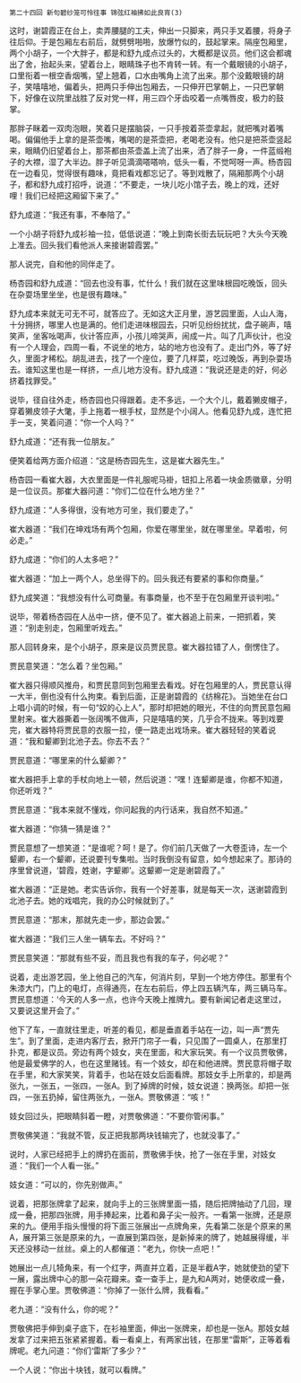     第二十四回 新句碧纱笼可怜往事 锦弦红袖拂如此良宵(3) 

   这时，谢碧霞正在台上，卖弄腰腿的工夫，伸出一只脚来，两只手叉着腰，将身子往后仰。于是包厢左右前后，就劈劈啪啪，放爆竹似的，鼓起掌来。隔座包厢里，两个小胡子，一个大胖子，都是和舒九成点过头的，大概都是议员。他们这会都魂出了舍，抬起头来，望着台上，眼睛珠子也不肯转一转。有一个戴眼镜的小胡子，口里衔着一根空香烟嘴，望上翘着，口水由嘴角上流了出来。那个没戴眼镜的胡子，笑嘻嘻地，偏着头，把两只手伸出包厢去，一只伸开巴掌朝上，一只巴掌朝下，好像在议院里战胜了反对党一样，用三四个牙齿咬着一点嘴唇皮，极力的鼓掌。

   那胖子眯着一双肉泡眼，笑着只是摆脑袋，一只手按着茶壶拿起，就把嘴对着嘴喝。偏偏他手上拿的是茶壶嘴，嘴喝的是茶壶把，老喝老没有。他只是把茶壶竖起来，眼睛仍旧望着台上，那茶都由茶壶盖上流了出来，洒了胖子一身，一件蓝缎袍子的大襟，湿了大半边。胖子听见滴滴嗒嗒响，低头一看，不觉呵呀一声。杨杏园在一边看见，觉得很有趣味，竟把看戏都忘记了。等到戏散了，隔厢那两个小胡子，都和舒九成打招呼，说道：“不要走，一块儿吃小馆子去，晚上的戏，还好哩！我们已经把这厢留下来了。”

   舒九成道：“我还有事，不奉陪了。”

   一个小胡子将舒九成衫袖一拉，低低说道：“晚上到南长街去玩玩吧？大头今天晚上准去。回头我们看他派人来接谢碧霞罢。”

   那人说完，自和他的同伴走了。

   杨杏园和舒九成道：“回去也没有事，忙什么！我们就在这里味根园吃晚饭，回头在杂耍场里坐坐，也是很有趣味。”

   舒九成本来就无可无不可，就答应了。无如这大正月里，游艺园里面，人山人海，十分拥挤，哪里人也是满的。他们走进味根园去，只听见纷纷扰扰，盘子碗声，嘻笑声，坐客吆喝声，伙计答应声，小孩儿啼哭声，闹成一片。叫了几声伙计，也没有一个人理会，四周一看，不说坐的地方，站的地方也没有了。走出门外，等了好久，里面才稀松。胡乱进去，找了一个座位，要了几样菜，吃过晚饭，再到杂耍场去。谁知这里也是一样挤，一点儿地方没有。舒九成道：“我说还是走的好，何必挤着找罪受。”

   说毕，径自往外走，杨杏园也只得跟着。走不多远，一个大个儿，戴着獭皮帽子，穿着獭皮领子大氅，手上拖着一根手杖，显然是个小阔人。他看见舒九成，连忙把手一支，笑着问道：“你一个人吗？”

   舒九成道：“还有我一位朋友。”

   便笑着给两方面介绍道：“这是杨杏园先生，这是崔大器先生。”

   杨杏园一看崔大器，大衣里面是一件礼服呢马褂，钮扣上吊着一块金质徽章，分明是一位议员。那崔大器问道：“你们二位在什么地方坐？”

   舒九成道：“人多得很，没有地方可坐，我们要走了。”

   崔大器道：“我们在坤戏场有两个包厢，你爱在哪里坐，就在哪里坐。早着啦，何必走。”

   舒九成道：“你们的人太多吧？”

   崔大器道：“加上一两个人，总坐得下的。回头我还有要紧的事和你商量。”

   舒九成笑道：“我想没有什么可商量。有事商量，也不至于在包厢里开谈判啦。”

   说毕，带着杨杏园在人丛中一挤，便不见了。崔大器追上前来，一把抓着，笑道：“别走别走，包厢里听戏去。”

   那人回转身来，是个小胡子，原来是议员贾民意。崔大器拉错了人，倒愣住了。

   贾民意笑道：“怎么着？坐包厢。”

   崔大器只得顺风推舟，和贾民意同到包厢里去看戏。好在包厢里的人，贾民意认得一大半，倒也没有什么拘束。看到后面，正是谢碧霞的《纺棉花》。当她坐在台口上唱小调的时候，有一句“奴的心上人”，那时却把她的眼光，不住的向贾民意包厢里射来。崔大器撕着一张阔嘴不做声，只是嘻嘻的笑，几乎合不拢来。等到戏要完，崔大器特将贾民意的衣服一拉，便一路走出戏场来。崔大器轻轻的笑着说道：“我和颦卿到北池子去。你去不去？”

   贾民意道：“哪里来的什么颦卿？”

   崔大器把手上拿的手杖向地上一顿，然后说道：“嘿！连颦卿是谁，你都不知道，你还听戏？”

   贾民意道：“我本来就不懂戏，你问起我的内行话来，我自然不知道。”

   崔大器道：“你猜一猜是谁？”

   贾民意想了一想笑道：“是谁呢？呵！是了。你们前几天做了一大卷歪诗，左一个颦卿，右一个颦卿，还说要刊专集啦。当时我倒没有留意，如今想起来了。那诗的序里曾说道，‘碧霞，姓谢，字颦卿’。这颦卿一定是谢碧霞了。”

   崔大器道：“正是她。老实告诉你，我有一个好差事，就是每天一次，送谢碧霞到北池子去。她的戏唱完，我的办公时候就到了。”

   贾民意道：“那末，那就先走一步，那边会罢。”

   崔大器道：“我们三人坐一辆车去。不好吗？”

   贾民意笑道：“那就有些不妥，而且我也有我的车子，何必呢？”

   说着，走出游艺园，坐上他自己的汽车，何消片刻，早到一个地方停住。那里有个朱漆大门，门上的电灯，点得通亮，在左右前后，停上四五辆汽车，两三辆马车。贾民意想道：‘今天的人多一点，也许今天晚上推牌九。要有新闻记者走这里过，又要说这里开会了。”

   他下了车，一直就往里走，听差的看见，都是垂直着手站在一边，叫一声“贾先生”。到了里面，走进内客厅去，掀开门帘子一看，只见围了一圆桌人，在那里打扑克，都是议员。旁边有两个妓女，夹在里面，和大家玩笑。有一个议员贾敬佛，他是最爱佛学的人，也在这里赌钱。有一个妓女，却在和他进牌。贾民意将帽子取在手里，和大家笑笑，背着手，也站在妓女后面看牌。那妓女手上所拿的，却是两张九，一张五，一张四，一张A。到了掉牌的时候，妓女说道：换两张。却把一张四，一张五扔掉，留住两张九，一张A。贾敬佛道：“咳！”

   妓女回过头，把眼睛斜着一瞪，对贾敬佛道：“不要你管闲事。”

   贾敬佛笑道：“我就不管，反正把我那两块钱输完了，也就没事了。”

   说时，人家已经把手上的牌扔在面前，贾敬佛手快，抢了一张在手里，对妓女道：“我们一个人看一张。”

   妓女道：“可以的，你先别做声。”

   说着，把那张牌拿了起来，就向手上的三张牌里面一插，随后把牌抽动了几回，理成一叠，把那四张牌，用手捧起来，比着和鼻子尖一般齐。一看第一张牌，还是原来的九。便用手指头慢慢的将下面三张展出一点牌角来，先看第二张是个原来的黑A，展开第三张是原来的九，一直展到第四张，是新掉来的牌了，她越展得缓，半天还没移动一丝丝。桌上的人都催道：“老九，你快一点吧！”

   她展出一点儿犄角来，有一个红字，两直并立着，正是半截A字，她就使劲的望下一展，露出牌中心的那一朵花瓣来。查一查手上，是九和A两对，她便收成一叠，握在手掌心里。贾敬佛道：“你掉了一张什么牌，我看看。”

   老九道：“没有什么，你的呢？”

   贾敬佛把手伸到桌子底下，在衫袖里面，伸出一张牌来，却也是一张A。那妓女越发拿了过来把五张紧紧握着。看一看桌上，有两家出钱，在那里“雷斯”，正等着看牌呢。老九问道：“你们‘雷斯’了多少？”

   一个人说：“你出十块钱，就可以看牌。”

